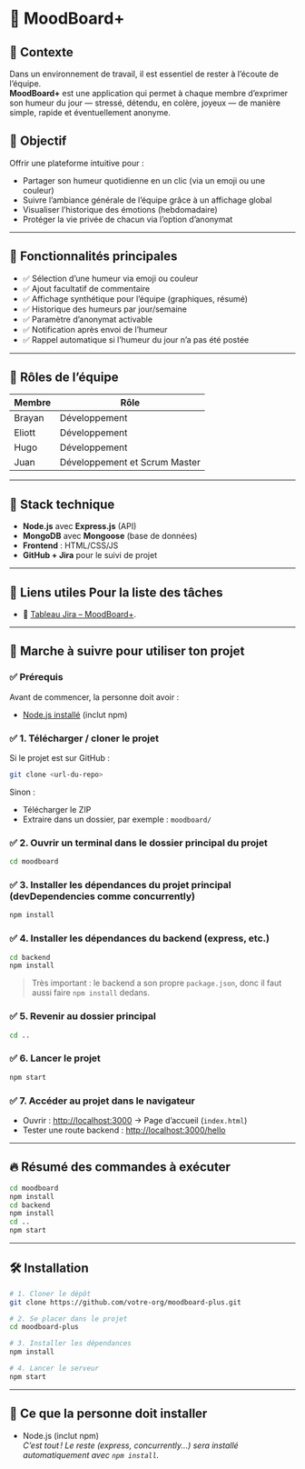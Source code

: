 # 🧠 MoodBoard+

## 📝 Contexte

Dans un environnement de travail, il est essentiel de rester à l’écoute de l’équipe.  
**MoodBoard+** est une application qui permet à chaque membre d’exprimer son humeur du jour — stressé, détendu, en colère, joyeux — de manière simple, rapide et éventuellement anonyme.

## 🎯 Objectif

Offrir une plateforme intuitive pour :
- Partager son humeur quotidienne en un clic (via un emoji ou une couleur)
- Suivre l’ambiance générale de l’équipe grâce à un affichage global
- Visualiser l’historique des émotions (hebdomadaire)
- Protéger la vie privée de chacun via l’option d’anonymat

---

## 🚀 Fonctionnalités principales

- ✅ Sélection d’une humeur via emoji ou couleur
- ✅ Ajout facultatif de commentaire
- ✅ Affichage synthétique pour l’équipe (graphiques, résumé)
- ✅ Historique des humeurs par jour/semaine
- ✅ Paramètre d’anonymat activable
- ✅ Notification après envoi de l’humeur
- ✅ Rappel automatique si l’humeur du jour n’a pas été postée

---

## 👥 Rôles de l’équipe

| Membre          | Rôle                                     |
|-----------------|------------------------------------------|
| Brayan          | Développement                  |
| Eliott          | Développement                  |
| Hugo            | Développement                  |
| Juan            | Développement et Scrum Master  |
---

## 🧱 Stack technique

- **Node.js** avec **Express.js** (API)
- **MongoDB** avec **Mongoose** (base de données)
- **Frontend** : HTML/CSS/JS 
- **GitHub + Jira** pour le suivi de projet

---

## 📎 Liens utiles Pour la liste des tâches

- 📌 [Tableau Jira – MoodBoard+](https://eliottmaillard2509.atlassian.net/jira/software/projects/SCRUM/list).

---


## 📝 Marche à suivre pour utiliser ton projet

### ✅ Prérequis
Avant de commencer, la personne doit avoir :
- [Node.js installé](https://nodejs.org/) (inclut npm)

### ✅ 1. Télécharger / cloner le projet

Si le projet est sur GitHub :
```bash
git clone <url-du-repo>
```

Sinon :  
- Télécharger le ZIP  
- Extraire dans un dossier, par exemple : `moodboard/`

### ✅ 2. Ouvrir un terminal dans le dossier principal du projet

```bash
cd moodboard
```

### ✅ 3. Installer les dépendances du projet principal (devDependencies comme concurrently)

```bash
npm install
```

### ✅ 4. Installer les dépendances du backend (express, etc.)

```bash
cd backend
npm install
```
> Très important : le backend a son propre `package.json`, donc il faut aussi faire `npm install` dedans.

### ✅ 5. Revenir au dossier principal

```bash
cd ..
```

### ✅ 6. Lancer le projet

```bash
npm start
```

### ✅ 7. Accéder au projet dans le navigateur

- Ouvrir : [http://localhost:3000](http://localhost:3000) → Page d’accueil (`index.html`)
- Tester une route backend : [http://localhost:3000/hello](http://localhost:3000/hello)

---

## 🔥 Résumé des commandes à exécuter

```bash
cd moodboard
npm install
cd backend
npm install
cd ..
npm start
```

---
## 🛠️ Installation

```bash
# 1. Cloner le dépôt
git clone https://github.com/votre-org/moodboard-plus.git

# 2. Se placer dans le projet
cd moodboard-plus

# 3. Installer les dépendances
npm install

# 4. Lancer le serveur
npm start
```
---

## 📝 Ce que la personne doit installer

- Node.js (inclut npm)  
*C’est tout ! Le reste (express, concurrently...) sera installé automatiquement avec `npm install`.*
